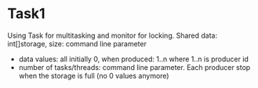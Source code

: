 # Task1
Using Task for multitasking and monitor for locking.
Shared data: int[]storage, size: command line parameter
  - data values: all initially 0, when produced: 1..n where 1..n is producer id
  - number of tasks/threads: command line parameter.
Each producer stop when the storage is full (no 0 values anymore)
